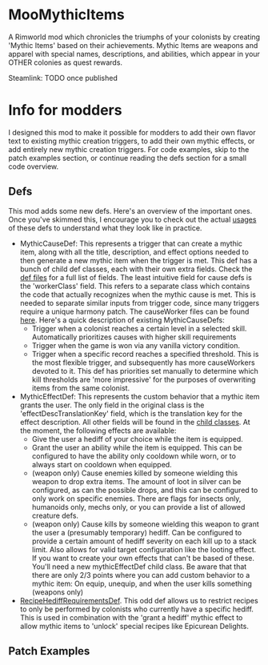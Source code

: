 # MooMythicItems
A Rimworld mod which chronicles the triumphs of your colonists by creating 'Mythic Items' based on their achievements. Mythic Items are weapons and apparel with special names, descriptions, and abilities, which appear in your OTHER colonies as quest rewards.

Steamlink: TODO once published

# Info for modders

I designed this mod to make it possible for modders to add their own flavor text to existing mythic creation triggers, to add their own mythic effects, or add entirely new mythic creation triggers. For code examples, skip to the patch examples section, or continue reading the defs section for a small code overview.

## Defs
This mod adds some new defs. Here's an overview of the important ones. Once you've skimmed this, I encourage you to check out the actual [usages](https://github.com/mlholland/MooMythicItems/tree/main/1.3/Defs) of these defs to understand what they look like in practice.
 - MythicCauseDef: This represents a trigger that can create a mythic item, along with all the title, description, and effect options needed to then generate a new mythic item when the trigger is met. This def has a bunch of child def classes, each with their own extra fields. Check the [def files](https://github.com/mlholland/MooMythicItems/tree/main/Source/MooLegacyItems/modsource/Defs/Causes) for a full list of fields. The least intuitive field for cause defs is the 'workerClass' field. This refers to a separate class which contains the code that actually recognizes when the mythic cause is met. This is needed to separate similar inputs from trigger code, since many triggers require a unique harmony patch. The causeWorker files can be found [here](https://github.com/mlholland/MooMythicItems/tree/main/Source/MooLegacyItems/modsource/Workers). Here's a quick description of existing MythicCauseDefs:
   - Trigger when a colonist reaches a certain level in a selected skill. Automatically prioritizes causes with higher skill requirements
   - Trigger when the game is won via any vanilla victory condition.
   - Trigger when a specific record reaches a specified threshold. This is the most flexible trigger, and subsequently has more causeWorkers devoted to it. This def has priorities set manually to determine which kill thresholds are 'more impressive' for the purposes of overwriting items from the same colonist. 
 - MythicEffectDef: This represents the custom behavior that a mythic item grants the user. The only field in the original class is the 'effectDescTranslationKey' field, which is the translation key for the effect description. All other fields will be found in the [child classes](https://github.com/mlholland/MooMythicItems/tree/main/Source/MooLegacyItems/modsource/Defs/Effects). At the moment, the following effects are available:
   - Give the user a hediff of your choice while the item is equipped.
   - Grant the user an ability while the item is equipped. This can be configured to have the ability only cooldown while worn, or to always start on cooldown when equipped. 
   - (weapon only) Cause enemies killed by someone wielding this weapon to drop extra items. The amount of loot in silver can be configured, as can the possible drops, and this can be configured to only work on specific enemies. There are flags for insects only, humanoids only, mechs only, or you can provide a list of allowed creature defs.
   - (weapon only) Cause kills by someone wielding this weapon to grant the user a (presumably temporary) hediff. Can be configured to provide a certain amount of hediff severity on each kill up to a stack limit. Also allows for valid target configuration like the looting effect.
 If you want to create your own effects that can't be based of these. You'll need a new mythicEffectDef child class. Be aware that that there are only 2/3 points where you can add custom behavior to a mythic item: On equip, unequip, and when the user kills something (weapons only)
 - [RecipeHediffRequirementsDef](https://github.com/mlholland/MooMythicItems/blob/main/Source/MooLegacyItems/modsource/Defs/RecipeHediffRequirementsDef.cs). This odd def allows us to restrict recipes to only be performed by colonists who currently have a specific hediff. This is used in combination with the 'grant a hediff' mythic effect to allow mythic items to 'unlock' special recipes like Epicurean Delights.
 
 
 ## Patch Examples
 
 
 
